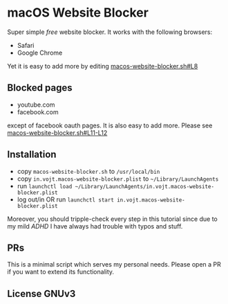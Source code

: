 # macOS Website Blocker

Super simple *free* website blocker. It works with the following browsers:

- Safari
- Google Chrome

Yet it is easy to add more by editing [macos-website-blocker.sh#L8](https://github.com/letalvoj/macos-website-blocker/blob/main/macos-website-blocker.sh#L8)

## Blocked pages

- youtube.com
- facebook.com

except of facebook oauth pages. It is also easy to add more. Please see [macos-website-blocker.sh#L11-L12](https://github.com/letalvoj/macos-website-blocker/blob/main/macos-website-blocker.sh#L11-L12)

## Installation

- copy `macos-website-blocker.sh` to `/usr/local/bin`
- copy `in.vojt.macos-website-blocker.plist` to `~/Library/LaunchAgents`
- run `launchctl load ~/Library/LaunchAgents/in.vojt.macos-website-blocker.plist`
- log out/in OR run `launchctl start in.vojt.macos-website-blocker.plist`

Moreover, you should tripple-check every step in this tutorial since due to my mild *ADHD* I have always had trouble
with typos and stuff.

## PRs

This is a minimal script which serves my personal needs. Please open a PR if you want to extend its functionality. 

## License GNUv3